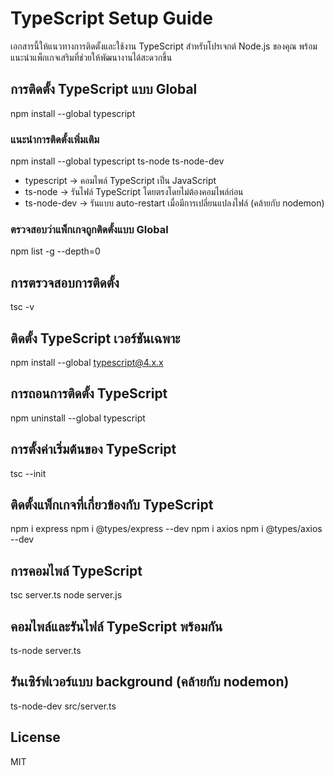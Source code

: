 # TypeScript Setup Guide
เอกสารนี้ให้แนวทางการติดตั้งและใช้งาน TypeScript สำหรับโปรเจกต์ Node.js ของคุณ พร้อมแนะนำแพ็กเกจเสริมที่ช่วยให้พัฒนางานได้สะดวกขึ้น

## การติดตั้ง TypeScript แบบ Global
npm install --global typescript

### แนะนำการติดตั้งเพิ่มเติม
npm install --global typescript ts-node ts-node-dev
- typescript → คอมไพล์ TypeScript เป็น JavaScript
- ts-node → รันไฟล์ TypeScript โดยตรงโดยไม่ต้องคอมไพล์ก่อน
- ts-node-dev → รันแบบ auto-restart เมื่อมีการเปลี่ยนแปลงไฟล์ (คล้ายกับ nodemon)

### ตรวจสอบว่าแพ็กเกจถูกติดตั้งแบบ Global
npm list -g --depth=0

## การตรวจสอบการติดตั้ง
tsc -v

## ติดตั้ง TypeScript เวอร์ชันเฉพาะ
npm install --global typescript@4.x.x

## การถอนการติดตั้ง TypeScript
npm uninstall --global typescript

## การตั้งค่าเริ่มต้นของ TypeScript
tsc --init

## ติดตั้งแพ็กเกจที่เกี่ยวข้องกับ TypeScript
npm i express 
npm i @types/express --dev
npm i axios
npm i @types/axios --dev

## การคอมไพล์ TypeScript
tsc server.ts
node server.js

## คอมไพล์และรันไฟล์ TypeScript พร้อมกัน
ts-node server.ts

## รันเซิร์ฟเวอร์แบบ background (คล้ายกับ nodemon)
ts-node-dev src/server.ts

## License
MIT
